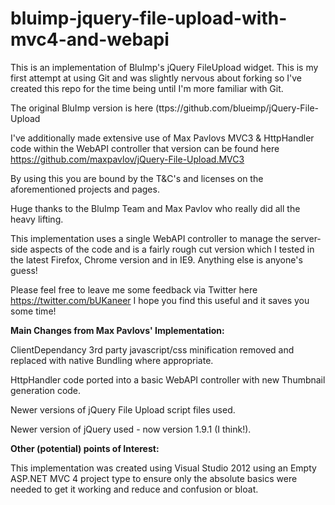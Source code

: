 bluimp-jquery-file-upload-with-mvc4-and-webapi
==============================================

This is an implementation of BluImp's jQuery FileUpload widget. This is my first attempt at using Git and was slightly nervous about forking so I've created this repo for the time being until I'm more familiar with Git.

The original BluImp version is here (ttps://github.com/blueimp/jQuery-File-Upload

I've additionally made extensive use of Max Pavlovs MVC3 & HttpHandler code within the WebAPI controller that version can be found here https://github.com/maxpavlov/jQuery-File-Upload.MVC3

By using this you are bound by the T&C's and licenses on the aforementioned projects and pages.

Huge thanks to the BluImp Team and Max Pavlov who really did all the heavy lifting.

This implementation uses a single WebAPI controller to manage the server-side aspects of the code and is a fairly rough cut version which I tested in the latest Firefox, Chrome version and in IE9. Anything else is anyone's guess!

Please feel free to leave me some feedback via Twitter here https://twitter.com/bUKaneer I hope you find this useful and it saves you some time!

**Main Changes from Max Pavlovs' Implementation:**

ClientDependancy 3rd party javascript/css minification removed and replaced with native Bundling where appropriate.

HttpHandler code ported into a basic WebAPI controller with new Thumbnail generation code.

Newer versions of jQuery File Upload script files used.

Newer version of jQuery used - now version 1.9.1 (I think!).

**Other (potential) points of Interest:**

This implementation was created using Visual Studio 2012 using an Empty ASP.NET MVC 4 project type to ensure only the absolute basics were needed to get it working and reduce and confusion or bloat.